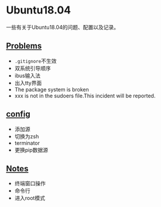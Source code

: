 # Ubuntu18.04
一些有关于Ubuntu18.04的问题、配置以及记录。

## [Problems](https://github.com/Shadowmaple/something_for_ubuntu/blob/master/problems.md)

+ `.gitignore`不生效
+ 双系统引导顺序
+ ibus输入法
+ 出入tty界面
+ The package system is broken
+ xxx is not in the sudoers file.This incident will be reported.

## [ config](https://github.com/Shadowmaple/something_for_ubuntu/blob/master/config.md)

+ 添加源
+ 切换为zsh
+ terminator
+ 更换pip数据源


## [Notes](https://github.com/Shadowmaple/something_for_ubuntu/blob/master/notes.md)

+ 终端窗口操作
+ 命令行
+ 进入root模式

